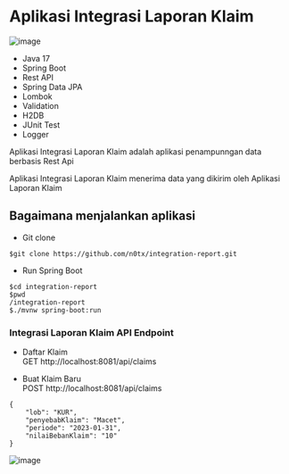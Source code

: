 # Aplikasi Integrasi Laporan Klaim

![image](https://github.com/user-attachments/assets/a24718fc-82e4-4f5d-8984-0b872e388423)

- Java 17
- Spring Boot
- Rest API
- Spring Data JPA
- Lombok
- Validation
- H2DB
- JUnit Test
- Logger

Aplikasi Integrasi Laporan Klaim adalah aplikasi penampunngan data berbasis Rest Api

Aplikasi Integrasi Laporan Klaim menerima data yang dikirim oleh Aplikasi Laporan Klaim

## Bagaimana menjalankan aplikasi
- Git clone
```
$git clone https://github.com/n0tx/integration-report.git
```
- Run Spring Boot
```
$cd integration-report
$pwd
/integration-report
$./mvnw spring-boot:run
```
### Integrasi Laporan Klaim API Endpoint

- Daftar Klaim \
GET http://localhost:8081/api/claims

- Buat Klaim Baru \
POST http://localhost:8081/api/claims
```
{
    "lob": "KUR",
    "penyebabKlaim": "Macet",
    "periode": "2023-01-31",
    "nilaiBebanKlaim": "10"
}
```

![image](https://github.com/user-attachments/assets/5a6b57f5-1fc6-4fae-8fd3-c0d50fba01fb)

